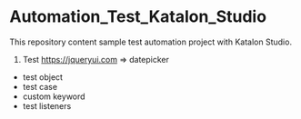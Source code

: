 # Automation_Test_Katalon_Studio
This repository content sample test automation project with Katalon Studio.

1. Test https://jqueryui.com
=> datepicker
  + test object
  + test case
  + custom keyword
  + test listeners
